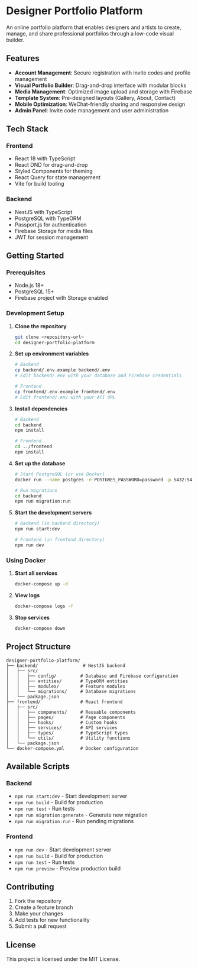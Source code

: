 # Designer Portfolio Platform

An online portfolio platform that enables designers and artists to create, manage, and share professional portfolios through a low-code visual builder.

## Features

- **Account Management**: Secure registration with invite codes and profile management
- **Visual Portfolio Builder**: Drag-and-drop interface with modular blocks
- **Media Management**: Optimized image upload and storage with Firebase
- **Template System**: Pre-designed layouts (Gallery, About, Contact)
- **Mobile Optimization**: WeChat-friendly sharing and responsive design
- **Admin Panel**: Invite code management and user administration

## Tech Stack

### Frontend
- React 18 with TypeScript
- React DND for drag-and-drop
- Styled Components for theming
- React Query for state management
- Vite for build tooling

### Backend
- NestJS with TypeScript
- PostgreSQL with TypeORM
- Passport.js for authentication
- Firebase Storage for media files
- JWT for session management

## Getting Started

### Prerequisites
- Node.js 18+
- PostgreSQL 15+
- Firebase project with Storage enabled

### Development Setup

1. **Clone the repository**
   ```bash
   git clone <repository-url>
   cd designer-portfolio-platform
   ```

2. **Set up environment variables**
   ```bash
   # Backend
   cp backend/.env.example backend/.env
   # Edit backend/.env with your database and Firebase credentials
   
   # Frontend
   cp frontend/.env.example frontend/.env
   # Edit frontend/.env with your API URL
   ```

3. **Install dependencies**
   ```bash
   # Backend
   cd backend
   npm install
   
   # Frontend
   cd ../frontend
   npm install
   ```

4. **Set up the database**
   ```bash
   # Start PostgreSQL (or use Docker)
   docker run --name postgres -e POSTGRES_PASSWORD=password -p 5432:5432 -d postgres:15
   
   # Run migrations
   cd backend
   npm run migration:run
   ```

5. **Start the development servers**
   ```bash
   # Backend (in backend directory)
   npm run start:dev
   
   # Frontend (in frontend directory)
   npm run dev
   ```

### Using Docker

1. **Start all services**
   ```bash
   docker-compose up -d
   ```

2. **View logs**
   ```bash
   docker-compose logs -f
   ```

3. **Stop services**
   ```bash
   docker-compose down
   ```

## Project Structure

```
designer-portfolio-platform/
├── backend/                 # NestJS backend
│   ├── src/
│   │   ├── config/         # Database and Firebase configuration
│   │   ├── entities/       # TypeORM entities
│   │   ├── modules/        # Feature modules
│   │   └── migrations/     # Database migrations
│   └── package.json
├── frontend/               # React frontend
│   ├── src/
│   │   ├── components/     # Reusable components
│   │   ├── pages/          # Page components
│   │   ├── hooks/          # Custom hooks
│   │   ├── services/       # API services
│   │   ├── types/          # TypeScript types
│   │   └── utils/          # Utility functions
│   └── package.json
└── docker-compose.yml      # Docker configuration
```

## Available Scripts

### Backend
- `npm run start:dev` - Start development server
- `npm run build` - Build for production
- `npm run test` - Run tests
- `npm run migration:generate` - Generate new migration
- `npm run migration:run` - Run pending migrations

### Frontend
- `npm run dev` - Start development server
- `npm run build` - Build for production
- `npm run test` - Run tests
- `npm run preview` - Preview production build

## Contributing

1. Fork the repository
2. Create a feature branch
3. Make your changes
4. Add tests for new functionality
5. Submit a pull request

## License

This project is licensed under the MIT License.